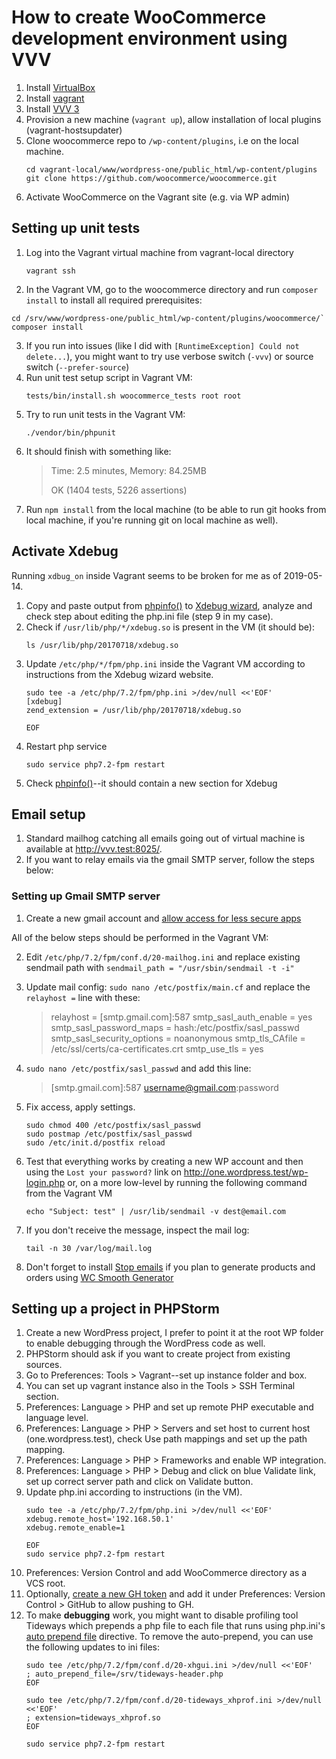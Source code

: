 # How to create WooCommerce development environment using VVV

1. Install [VirtualBox](https://www.virtualbox.org/)
2. Install [vagrant](https://www.vagrantup.com/)
3. Install [VVV 3](https://varyingvagrantvagrants.org/docs/en-US/installation/)
4. Provision a new machine (`vagrant up`), allow installation of local plugins (vagrant-hostsupdater)
9. Clone woocommerce repo to `/wp-content/plugins`, i.e on the local machine. 
    ```bash=
    cd vagrant-local/www/wordpress-one/public_html/wp-content/plugins
    git clone https://github.com/woocommerce/woocommerce.git
    ```
6. Activate WooCommerce on the Vagrant site (e.g. via WP admin)

## Setting up unit tests

1. Log into the Vagrant virtual machine from vagrant-local directory
    ```bash=
    vagrant ssh
    ```
2. In the Vagrant VM, go to the woocommerce directory and run `composer install` to install all required prerequisites:
```bash=
cd /srv/www/wordpress-one/public_html/wp-content/plugins/woocommerce/`
composer install
```
3.   If you run into issues (like I did with `[RuntimeException] Could not delete...`), you might want to try use verbose switch (`-vvv`) or source switch (`--prefer-source`)
4. Run unit test setup script in Vagrant VM: 
    ```bash=
    tests/bin/install.sh woocommerce_tests root root
    ```
5. Try to run unit tests in the Vagrant VM: 
    ```bash=
    ./vendor/bin/phpunit
    ```
7. It should finish with something like:
    > Time: 2.5 minutes, Memory: 84.25MB
    >
    > OK (1404 tests, 5226 assertions)
8. Run `npm install` from the local machine (to be able to run git hooks from local machine, if you're running git on local machine as well).

## Activate Xdebug
Running `xdbug_on` inside Vagrant seems to be broken for me as of 2019-05-14.

1. Copy and paste output from [phpinfo()](http://vvv.test/phpinfo/) to [Xdebug wizard](https://xdebug.org/wizard.php), analyze and check step about editing the php.ini file (step 9 in my case).
2. Check if `/usr/lib/php/*/xdebug.so` is present in the VM (it should be):
    ```bash=
    ls /usr/lib/php/20170718/xdebug.so
    ```
4. Update `/etc/php/*/fpm/php.ini` inside the Vagrant VM according to instructions from the Xdebug wizard website.
    ```bash=
    sudo tee -a /etc/php/7.2/fpm/php.ini >/dev/null <<'EOF'
    [xdebug]
    zend_extension = /usr/lib/php/20170718/xdebug.so

    EOF
    ```
6. Restart php service
    ```bash=
    sudo service php7.2-fpm restart
    ```
8. Check [phpinfo()](http://vvv.test/phpinfo/)--it should contain a new section for Xdebug

## Email setup
1. Standard mailhog catching all emails going out of virtual machine is available at http://vvv.test:8025/.
2. If you want to relay emails via the gmail SMTP server, follow the steps below:

### Setting up Gmail SMTP server

1. Create a new gmail account and [allow access for less secure apps](https://support.google.com/accounts/answer/6010255?hl=en)

All of the below steps should be performed in the Vagrant VM:

2. Edit `/etc/php/7.2/fpm/conf.d/20-mailhog.ini` and replace existing sendmail path with `sendmail_path = "/usr/sbin/sendmail -t -i"`
3. Update mail config: `sudo nano /etc/postfix/main.cf` and replace the `relayhost =` line with these:
    
    > relayhost = [smtp.gmail.com]:587
    > smtp_sasl_auth_enable = yes
    > smtp_sasl_password_maps = hash:/etc/postfix/sasl_passwd
    > smtp_sasl_security_options = noanonymous
    > smtp_tls_CAfile = /etc/ssl/certs/ca-certificates.crt
    > smtp_use_tls = yes
    
4. `sudo nano /etc/postfix/sasl_passwd` and add this line:
    
    > [smtp.gmail.com]:587 username@gmail.com:password
    
5. Fix access, apply settings.
    ```bash=
    sudo chmod 400 /etc/postfix/sasl_passwd
    sudo postmap /etc/postfix/sasl_passwd
    sudo /etc/init.d/postfix reload
    ```
6. Test that everything works by creating a new WP account and then using the `Lost your password?` link on http://one.wordpress.test/wp-login.php or, on a more low-level by running the following command from the Vagrant VM 
    ```bash=
    echo "Subject: test" | /usr/lib/sendmail -v dest@email.com
    ```
7. If you don't receive the message, inspect the mail log:
    ```bash=
    tail -n 30 /var/log/mail.log
    ```
8. Don't forget to install [Stop emails](https://wordpress.org/plugins/stop-emails/) if you plan to generate products and orders using [WC Smooth Generator](https://github.com/woocommerce/wc-smooth-generator)



## Setting up a project in PHPStorm
1. Create a new WordPress project, I prefer to point it at the root WP folder to enable debugging through the WordPress code as well. 
2. PHPStorm should ask if you want to create project from existing sources.
3. Go to Preferences: Tools > Vagrant--set up instance folder and box.
4. You can set up vagrant instance also in the Tools > SSH Terminal section.
5. Preferences:  Language > PHP and set up remote PHP executable and language level.
7. Preferences:  Language > PHP > Servers and set host to current host (one.wordpress.test), check Use path mappings and set up the path mapping.
8. Preferences:  Language > PHP > Frameworks and enable WP integration.
9. Preferences:  Language > PHP > Debug and click on blue Validate link, set up correct server path and click on Validate button.
10. Update php.ini according to instructions (in the VM).
    ```bash=
    sudo tee -a /etc/php/7.2/fpm/php.ini >/dev/null <<'EOF'
    xdebug.remote_host='192.168.50.1'
    xdebug.remote_enable=1

    EOF
    sudo service php7.2-fpm restart
    ```
10. Preferences: Version Control and add WooCommerce directory as a VCS root.
11. Optionally, [create a new GH token](https://github.com/settings/tokens) and add it under Preferences: Version Control > GitHub to allow pushing to GH.
13. To make **debugging** work, you might want to disable profiling tool Tideways which prepends a php file to each file that runs using php.ini's [auto prepend file](https://www.php.net/manual/en/ini.core.php#ini.auto-prepend-file) directive. To remove the auto-prepend, you can use the following updates to ini files:
    ```bash=
    sudo tee /etc/php/7.2/fpm/conf.d/20-xhgui.ini >/dev/null <<'EOF'
    ; auto_prepend_file=/srv/tideways-header.php
    EOF

    sudo tee /etc/php/7.2/fpm/conf.d/20-tideways_xhprof.ini >/dev/null <<'EOF'
    ; extension=tideways_xhprof.so
    EOF

    sudo service php7.2-fpm restart
    ```